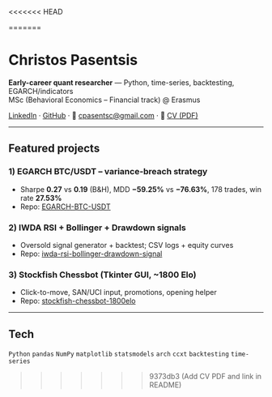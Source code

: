 <<<<<<< HEAD

=======
# Christos Pasentsis

**Early-career quant researcher** — Python, time-series, backtesting, EGARCH/indicators  
MSc (Behavioral Economics – Financial track) @ Erasmus

[LinkedIn](https://www.linkedin.com/in/christos-pasentsis-8b817819b) ·
[GitHub](https://github.com/pasents) ·
📧 [cpasentsc@gmail.com](mailto:cpasentsc@gmail.com) ·
📄 [CV (PDF)](https://github.com/pasents/pasents/raw/main/Christos_Pasentsis_CV.pdf)


---

## Featured projects

### 1) EGARCH BTC/USDT – variance-breach strategy
- Sharpe **0.27** vs **0.19** (B&H), MDD **−59.25%** vs **−76.63%**, 178 trades, win rate **27.53%**  
- Repo: [EGARCH-BTC-USDT](https://github.com/pasents/EGARCH-BTC-USDT-)

### 2) IWDA RSI + Bollinger + Drawdown signals
- Oversold signal generator + backtest; CSV logs + equity curves  
- Repo: [iwda-rsi-bollinger-drawdown-signal](https://github.com/pasents/iwda-rsi-bollinger-drawdown-signal)

### 3) Stockfish Chessbot (Tkinter GUI, ~1800 Elo)
- Click-to-move, SAN/UCI input, promotions, opening helper  
- Repo: [stockfish-chessbot-1800elo](https://github.com/pasents/stockfish-chessbot-1800elo-)


---

## Tech
`Python` `pandas` `NumPy` `matplotlib` `statsmodels` `arch` `ccxt` `backtesting` `time-series`

<!--
If your CV file lives somewhere else in the repo, you can use a relative link instead:
[CV (PDF)](./Christos_Pasentsis_CV.pdf)

If your default branch is not "main", change the link to:
https://github.com/pasents/pasents/raw/<your-branch>/Christos_Pasentsis_CV.pdf

Tip: keep repo names exactly as above; if they differ, update the three project links.
-->
>>>>>>> 9373db3 (Add CV PDF and link in README)
